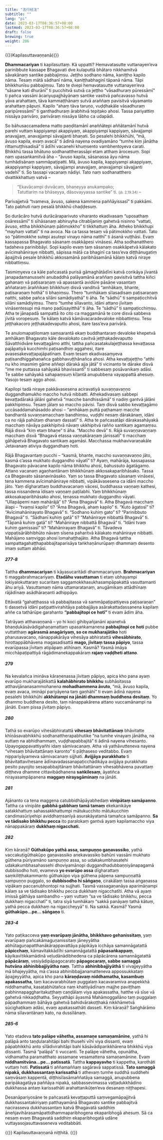 ```yaml
---
title: "法行经注"
subtitle: ""
lang: "pi"
date: 2023-03-17T08:36:57+08:00
lastmod: 2023-03-17T08:36:57+08:00
draft: false
brewing: true
weight: 206
---
```


{{<subtitle>}}Kapilasuttavaṇṇanā{{</subtitle>}}

**Dhammacariyan** ti kapilasuttaṃ. Kā uppatti? Hemavatasutte vuttanayen’eva parinibbute kassape Bhagavati dve kulaputtā bhātaro nikkhamitvā sāvakānaṃ santike pabbajiṃsu. Jeṭṭho sodhano nāma, kaniṭṭho kapilo nāma. Tesaṃ mātā sādhanī nāma, kaniṭṭhabhaginī tāpanā nāma. Tāpi bhikkhunīsu pabbajiṃsu. Tato te dvepi hemavatasutte vuttanayen’eva “sāsane kati dhurānī” ti pucchitvā sutvā ca jeṭṭho “vāsadhuraṃ pūressāmī” ti pañca vassāni ācariyupajjhāyānaṃ santike vasitvā pañcavasso hutvā yāva arahattaṃ, tāva kammaṭṭhānaṃ sutvā araññaṃ pavisitvā vāyamanto arahattaṃ pāpuṇi. Kapilo “ahaṃ tāva taruṇo, vuḍḍhakāle vāsadhuraṃ paripūressāmī” ti ganthadhuraṃ ārabhitvā tepiṭako ahosi. Tassa pariyattiṃ nissāya parivāro, parivāraṃ nissāya lābho ca udapādi.

So bāhusaccamadena matto paṇḍitamānī anaññātepi aññātamānī hutvā parehi vuttaṃ kappiyampi akappiyaṃ, akappiyampi kappiyaṃ, sāvajjampi anavajjaṃ, anavajjampi sāvajjanti bhaṇati. So pesalehi bhikkhūhi, “mā, āvuso kapila, evaṃ avacā” ti ādinā nayena ovadiyamāno “tumhe kiṃ jānātha rittamuṭṭhisadisā” ti ādīhi vacanehi khuṃsento vambhentoyeva carati. Bhikkhū tassa bhātuno sodhanattherassāpi etam atthaṃ ārocesuṃ. Sopi naṃ upasaṅkamitvā āha – “āvuso kapila, sāsanassa āyu nāma tumhādisānaṃ sammāpaṭipatti. Mā, āvuso kapila, kappiyampi akappiyaṃ, akappiyampi kappiyaṃ, sāvajjampi anavajjaṃ, anavajjampi sāvajjanti vadehī” ti. So tassapi vacanaṃ nādiyi. Tato naṃ sodhanatthero dvattikkhattuṃ vatvā –

> “Ekavācampi dvivācaṃ, bhaṇeyya anukampako;  
> Tatuttariṃ na bhāseyya, dāsovayyassa santike” ti. <small>(jā. 2.19.34)</small> –

Parivajjetvā “tvameva, āvuso, sakena kammena paññāyissasī” ti pakkāmi. Tato pabhuti naṃ pesalā bhikkhū chaḍḍesuṃ.

So durācāro hutvā durācāraparivuto viharanto ekadivasaṃ “uposathaṃ osāressāmī” ti sīhāsanaṃ abhiruyha citrabījaniṃ gahetvā nisinno “vattati, āvuso, ettha bhikkhūnaṃ pātimokkho” ti tikkhattuṃ āha. Atheko bhikkhupi “mayhaṃ vattatī” ti na avoca. Na ca tassa tesaṃ vā pātimokkho vattati. Tato so “pātimokkhe sutepi asutepi vinayo nāma natthī” ti āsanā vuṭṭhāsi. Evaṃ kassapassa Bhagavato sāsanaṃ osakkāpesi vināsesi. Atha sodhanatthero tadaheva parinibbāyi. Sopi kapilo evaṃ taṃ sāsanaṃ osakkāpetvā kālakato avīcimahāniraye nibbatti, sāpissa mātā ca bhaginī ca tass’eva diṭṭhānugatiṃ āpajjitvā pesale bhikkhū akkosamānā paribhāsamānā kālaṃ katvā niraye nibbattiṃsu.

Tasmiṃyeva ca kāle pañcasatā purisā gāmaghātādīni katvā corikāya jīvantā janapadamanussehi anubaddhā palāyamānā araññaṃ pavisitvā tattha kiñci gahanaṃ vā paṭisaraṇaṃ vā apassantā avidūre pāsāṇe vasantaṃ aññataraṃ āraññikaṃ bhikkhuṃ disvā vanditvā “amhākaṃ, bhante, paṭisaraṇaṃ hothā” ti bhaṇiṃsu. Thero “tumhākaṃ sīlasadisaṃ paṭisaraṇaṃ natthi, sabbe pañca sīlāni samādiyathā” ti āha. Te “sādhū” ti sampaṭicchitvā sīlāni samādiyiṃsu. Thero “tumhe sīlavanto, idāni attano jīvitaṃ vināsentesupi mā mano padūsayitthā” ti āha. Te “sādhū” ti sampaṭicchiṃsu. Atha te jānapadā sampattā ito cito ca maggamānā te core disvā sabbeva jīvitā voropesuṃ. Te kālaṃ katvā kāmāvacaradevaloke nibbattiṃsu. Tesu jeṭṭhakacoro jeṭṭhakadevaputto ahosi, itare tass’eva parivārā.

Te anulomapaṭilomaṃ saṃsarantā ekaṃ buddhantaraṃ devaloke khepetvā amhākaṃ Bhagavato kāle devalokato cavitvā jeṭṭhakadevaputto Sāvatthidvāre kevaṭṭagāmo atthi, tattha pañcasatakulajeṭṭhassa kevaṭṭassa pajāpatiyā kucchimhi paṭisandhiṃ aggahesi, itare avasesakevaṭṭapajāpatīnaṃ. Evaṃ tesaṃ ekadivasaṃyeva paṭisandhiggahaṇañca gabbhavuṭṭhānañca ahosi. Atha kevaṭṭajeṭṭho “atthi nu kho imasmiṃ gāme aññepi dārakā ajja jātā” ti vicinanto te dārake disvā “ime me puttassa sahāyakā bhavissantī” ti sabbesaṃ posāvanikaṃ adāsi. Te sabbe sahāyakā sahapaṃsuṃ kīḷantā anupubbena vayappattā ahesuṃ. Yasojo tesaṃ aggo ahosi.

Kapilopi tadā niraye pakkāvasesena aciravatiyā suvaṇṇavaṇṇo duggandhamukho maccho hutvā nibbatti. Athekadivasaṃ sabbepi kevaṭṭadārakā jālāni gahetvā “macche bandhissāmā” ti nadiṃ gantvā jālāni pakkhipiṃsu. Tesaṃ jālaṃ so maccho pāvisi. Taṃ disvā sabbo kevaṭṭagāmo uccāsaddamahāsaddo ahosi – “amhākaṃ puttā paṭhamaṃ macche bandhantā suvaṇṇamacchaṃ bandhiṃsu, vuḍḍhi nesaṃ dārakānaṃ, idāni ca no rājā pahūtaṃ dhanaṃ dassatī” ti. Atha te pañcasatāpi dārakasahāyakā macchaṃ nāvāya pakkhipitvā nāvaṃ ukkhipitvā rañño santikaṃ agamaṃsu. Rājā disvā “kiṃ etaṃ bhaṇe” ti āha. “Maccho devā” ti. Rājā suvaṇṇavaṇṇaṃ macchaṃ disvā “Bhagavā etassa vaṇṇakāraṇaṃ jānissatī” ti macchaṃ gāhāpetvā Bhagavato santikaṃ agamāsi. Macchassa mukhavivaraṇakāle Jetavanaṃ ativiya duggandhaṃ hoti.

Rājā Bhagavantaṃ pucchi – “kasmā, bhante, maccho suvaṇṇavaṇṇo jāto, kasmā c’assa mukhato duggandho vāyatī” ti? Ayaṃ, mahārāja, kassapassa Bhagavato pāvacane kapilo nāma bhikkhu ahosi, bahussuto āgatāgamo. Attano vacanaṃ agaṇhantānaṃ bhikkhūnaṃ akkosakaparibhāsako. Tassa ca Bhagavato sāsanavināsako. Yaṃ so tassa Bhagavato sāsanaṃ vināsesi, tena kammena avīcimahāniraye nibbatti, vipākāvasesena ca idāni maccho jāto. Yaṃ dīgharattaṃ buddhavacanaṃ vācesi, buddhassa vaṇṇaṃ kathesi, tassa nissandena īdisaṃ vaṇṇaṃ paṭilabhi. Yaṃ bhikkhūnaṃ akkosakaparibhāsako ahosi, tenassa mukhato duggandho vāyati. “Ullapāpemi naṃ mahārājā” ti? “Āma Bhagavā” ti. Atha Bhagavā macchaṃ ālapi – “tvaṃsi kapilo” ti? “Āma Bhagavā, ahaṃ kapilo” ti. “Kuto āgatosī” ti? “Avīcimahānirayato Bhagavā” ti. “Sodhano kuhiṃ gato” ti? “Parinibbuto Bhagavā” ti. “Sādhanī kuhiṃ gatā” ti? “Mahāniraye nibbattā Bhagavā” ti. “Tāpanā kuhiṃ gatā” ti? “Mahāniraye nibbattā Bhagavā” ti. “Idāni tvaṃ kuhiṃ gamissasī” ti? “Mahānirayaṃ Bhagavā” ti. Tāvadeva vippaṭisārābhibhūto nāvaṃ sīsena paharitvā kālakato mahāniraye nibbatti. Mahājano saṃviggo ahosi lomahaṭṭhajāto. Atha Bhagavā tattha sampattagahaṭṭhapabbajitaparisāya taṅkhaṇānurūpaṃ dhammaṃ desento imaṃ suttam abhāsi.

##### 277-8

Tattha **dhammacariyan** ti kāyasucaritādi dhammacariyaṃ. **Brahmacariyan** ti maggabrahmacariyaṃ. **Etadāhu vasuttaman** ti etaṃ ubhayampi lokiyalokuttaraṃ sucaritaṃ saggamokkhasukhasampāpakattā vasuttamanti āhu ariyā. Vasuttamaṃ nāma uttamaratanaṃ, anugāmikaṃ attādhīnaṃ rājādīnaṃ asādhāraṇanti adhippāyo.

Ettāvatā “gahaṭṭhassa vā pabbajitassa vā sammāpaṭipattiyeva paṭisaraṇan” ti dassetvā idāni paṭipattivirahitāya pabbajjāya asārakattadassanena kapilaṃ aññe ca tathārūpe garahanto **“pabbajitopi ce hotī”** ti evam ādim āha.

Tatrāyaṃ atthavaṇṇanā – yo hi koci gihibyañjanāni apanetvā bhaṇḍukāsāvādigahaṇamattaṃ upasaṅkamanena **pabbajitopi ce hoti** pubbe vuttatthaṃ **agārasmā anagāriyaṃ, so ce mukharajātiko** hoti pharusavacano, nānappakārāya vihesāya abhiratattā **vihesābhirato**, hirottappābhāvena magasadisattā **mago, jīvitaṃ tassa pāpiyo**, tassa evarūpassa jīvitaṃ atipāpaṃ atihīnaṃ. Kasmā? Yasmā imāya micchāpaṭipattiyā rāgādimanekappakāraṃ **rajaṃ vaḍḍheti attano**.

##### 279

Na kevalañca imināva kāraṇenassa jīvitaṃ pāpiyo, apica kho pana ayaṃ evarūpo mukharajātikattā **kalahābhirato bhikkhu** subhāsitassa atthavijānanasammohanena **mohadhammena āvuto**, “mā, āvuso kapila, evaṃ avaca, imināpi pariyāyena taṃ gaṇhāhī” ti evam ādinā nayena pesalehi bhikkhūhi **akkhātampi na jānāti dhammaṃ buddhena desitaṃ**. Yo dhammo buddhena desito, taṃ nānappakārena attano vuccamānampi na jānāti. Evam pissa jīvitaṃ pāpiyo.

##### 280

Tathā so evarūpo vihesābhiratattā **vihesaṃ bhāvitattānaṃ** bhāvitatte khīṇāsavabhikkhū sodhanattherapabhutike “na tumhe vinayaṃ jānātha, na suttaṃ na abhidhammaṃ, vuḍḍhapabbajitā” ti ādinā nayena vihesanto. Upayogappavattiyañhi idaṃ sāmivacanaṃ. Atha vā yathāvutteneva nayena “vihesaṃ bhāvitattānaṃ karonto” ti pāṭhaseso veditabbo. Evaṃ nippariyāyameva sāmivacanaṃ sijjhati. **Avijjāya purakkhato** ti bhāvitattavihesane ādīnavadassanapaṭicchādikāya avijjāya purakkhato pesito payojito sesapabbajitānaṃ bhāvitattānaṃ vihesabhāvena pavattaṃ diṭṭheva dhamme cittavibādhanena **saṅkilesaṃ**, āyatiñca nirayasampāpanena **maggaṃ nirayagāminaṃ** na jānāti.

##### 281

Ajānanto ca tena maggena catubbidhāpāyabhedaṃ **vinipātaṃ samāpanno**. Tattha ca vinipāte **gabbhā gabbhaṃ tamā tamaṃ** ekekanikāye satakkhattuṃ sahassakkhattumpi mātukucchito mātukucchiṃ candimasūriyehipi aviddhaṃsanīyā asurakāyatamā tamañca samāpanno. **Sa ve tādisako bhikkhu pecca** ito paralokaṃ gantvā ayaṃ kapilamaccho viya nānappakāraṃ **dukkhaṃ nigacchati.** 

##### 282

Kiṃ kāraṇā? **Gūthakūpo yathā assa, sampuṇṇo gaṇavassiko**, yathā vaccakuṭigūthakūpo gaṇavassiko anekavassiko bahūni vassāni mukhato gūthena pūriyamāno sampuṇṇo assa, so udakakumbhasatehi udakakumbhasahassehi dhoviyamānopi duggandhadubbaṇṇiyānapagamā dubbisodho hoti, evameva **yo evarūpo assa** dīgharattaṃ saṃkiliṭṭhakammanto gūthakūpo viya gūthena pāpena sampuṇṇattā sampuṇṇo puggalo, so **dubbisodho hi sāṅgaṇo**, cirakālaṃ tassa aṅgaṇassa vipākaṃ paccanubhontopi na sujjhati. Tasmā vassagaṇanāya aparimāṇampi kālaṃ sa ve tādisako bhikkhu pecca dukkhaṃ nigacchatīti. Atha vā ayaṃ imissā gāthāya sambandho – yaṃ vuttaṃ “sa ve tādisako bhikkhu, pecca dukkhaṃ nigacchatī” ti, tatra siyā tumhākaṃ “sakkā panāyaṃ tathā kātuṃ, yathā pecca dukkhaṃ na nigaccheyyā” ti. Na sakkā. Kasmā? Yasmā **gūthakūpo…pe… sāṅgaṇo** ti.

##### 283-4

Yato paṭikacceva **yaṃ evarūpaṃ jānātha, bhikkhavo gehanissitaṃ**, yaṃ evarūpaṃ pañcakāmaguṇanissitaṃ jāneyyātha abhūtaguṇapatthanākārappavattāya pāpikāya icchāya samannāgatattā **pāpicchaṃ**, kāmavitakkādīhi samannāgatattā **pāpasaṅkappaṃ**, kāyikavītikkamādinā veḷudānādibhedena ca pāpācārena samannāgatattā **pāpācāraṃ**, vesiyādipāpagocarato **pāpagocaraṃ, sabbe samaggā hutvāna abhinibbajjiyātha naṃ**. Tattha **abhinibbajjiyāthā** ti vivajjeyyātha mā bhajeyyātha, mā c’assa abhinibbajjanamatteneva appossukkataṃ āpajjeyyātha, apica kho pana **kāraṇḍavaṃ niddhamatha, kasambuṃ apakassatha**, taṃ kacavarabhūtaṃ puggalaṃ kacavaramiva anapekkhā niddhamatha, kasaṭabhūtañca naṃ khattiyādīnaṃ majjhe paviṭṭhaṃ pabhinnapaggharitakuṭṭhaṃ caṇḍālaṃ viya apakassatha, hatthe vā sīse vā gahetvā nikkaḍḍhatha. Seyyathāpi āyasmā Mahāmoggallāno taṃ puggalaṃ pāpadhammaṃ bāhāya gahetvā bahidvārakoṭṭhakā nikkhāmetvā sūcighaṭikaṃ adāsi, evaṃ apakassathāti dasseti. Kiṃ kāraṇā? Saṅghārāmo nāma sīlavantānaṃ kato, na dussīlānaṃ.

##### 285-6

Yato etadeva **tato palāpe vāhetha, assamaṇe samaṇamānine**, yathā hi palāpā anto taṇḍularahitāpi bahi thusehi vīhī viya dissanti, evaṃ pāpabhikkhū anto sīlādivirahitāpi bahi kāsāvādiparikkhārena bhikkhū viya dissanti. Tasmā “palāpā” ti vuccanti. Te palāpe vāhetha, opunātha, vidhamatha paramatthato assamaṇe vesamattena samaṇamānine. Evaṃ **niddhamitvāna…pe… patissatā**. Tattha **kappayavho** ti kappetha, karothāti vuttaṃ hoti. **Patissatā** ti aññamaññaṃ sagāravā sappatissā. **Tato samaggā nipakā, dukkhassantaṃ karissathā** ti athevaṃ tumhe suddhā suddhehi saṃvāsaṃ kappentā, diṭṭhisīlasāmaññatāya samaggā, anupubbena paripākagatāya paññāya nipakā, sabbassevimassa vaṭṭadukkhādino dukkhassa antaṃ karissathāti arahattanikūṭen’eva desanaṃ niṭṭhapesi.

Desanāpariyosāne te pañcasatā kevaṭṭaputtā saṃvegamāpajjitvā dukkhassantakiriyaṃ patthayamānā Bhagavato santike pabbajitvā nacirasseva dukkhassantaṃ katvā Bhagavatā saddhiṃ āneñjavihārasamāpattidhammaparibhogena ekaparibhogā ahesuṃ. Sā ca nesaṃ evaṃ Bhagavatā saddhiṃ ekaparibhogatā udāne vuttayasojasuttavaseneva veditabbāti.

{{<eof>}}
    Kapilasuttavaṇṇanā niṭṭhitā.
{{</eof>}}